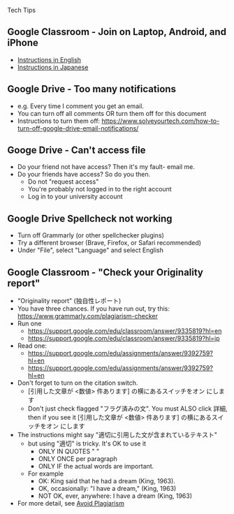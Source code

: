 Tech Tips

## Google Classroom - Join on Laptop, Android, and iPhone
* [Instructions in English](https://support.google.com/edu/classroom/answer/6020297?hl=en )
* [Instructions in Japanese](https://support.google.com/edu/classroom/answer/6020297?hl=jp)


## Google Drive - Too many notifications
* e.g. Every time I comment you get an email. 
* You can turn off all comments OR turn them off for this document
* Instructions to turn them off: https://www.solveyourtech.com/how-to-turn-off-google-drive-email-notifications/

## Googe Drive - Can't access file
* Do your friend not have access? Then it's my fault- email me.
* Do your friends have access? So do you then.
    * Do not "request access"
    * You're probably not logged in to the right account
    * Log in to your university account 

## Google Drive Spellcheck not working
* Turn off Grammarly (or other spellchecker plugins)
* Try a different browser (Brave,  Firefox, or Safari recommended)
* Under "File", select "Language" and select English

  
## Google Classroom - "Check your Originality report"
 * "Originality report" (独自性レポート) 
 * You have three chances. If you have run out, try this: https://www.grammarly.com/plagiarism-checker
 * Run one
    * https://support.google.com/edu/classroom/answer/9335819?hl=en
    * https://support.google.com/edu/classroom/answer/9335819?hl=jp
* Read one: 
    * https://support.google.com/edu/assignments/answer/9392759?hl=en
    * https://support.google.com/edu/assignments/answer/9392759?hl=en
* Don't forget to turn on the citation switch. 
    * [引用した文章が <数値> 件あります] の横にあるスイッチをオン にします
    * Don't just check flagged "フラグ済みの文". You must ALSO click 詳細, then if you see it [引用した文章が <数値> 件あります] の横にあるスイッチをオン にします
* The instructions might say "適切に引用した文が含まれているテキスト" 
    * but using "適切" is tricky. It's OK to use it 
        * ONLY IN QUOTES " " 
        * ONLY ONCE per paragraph  
        * ONLY IF the actual words are important. 
    * For example
        * OK: King said that he had a dream (King, 1963). 
        * OK, occasionally: "I have a dream," (King, 1963)
        * NOT OK, ever, anywhere: I have a dream (King, 1963)
* For more detail, see [Avoid Plagiarism](Invention-AvoidPlagiarism)
 
